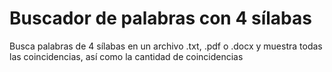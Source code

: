 # Buscador de palabras con 4 sílabas

Busca palabras de 4 sílabas en un archivo .txt, .pdf o .docx y muestra todas las coincidencias, así como la cantidad de coincidencias